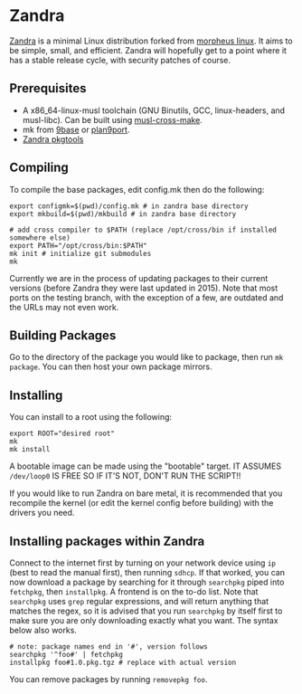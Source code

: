 # Zandra

[Zandra](http://zandra.xyz) is a minimal Linux distribution
forked from [morpheus linux](http://morpheus.2f30.org). It aims to be
simple, small, and efficient. Zandra will hopefully get to a point
where it has a stable release cycle, with security patches of course.

## Prerequisites

* A x86\_64-linux-musl toolchain (GNU Binutils, GCC, linux-headers,
  and musl-libc). Can be built using
  [musl-cross-make](https://github.com/richfelker/musl-cross-make).
* mk from [9base](http://tools.suckless.org/9base/) or
  [plan9port](https://github.com/9fans/plan9port).
* [Zandra pkgtools](http://git.zandra.xyz/pkgtools/log.html)

## Compiling

To compile the base packages, edit config.mk then do the following:

    export configmk=$(pwd)/config.mk # in zandra base directory
    export mkbuild=$(pwd)/mkbuild # in zandra base directory
	
	# add cross compiler to $PATH (replace /opt/cross/bin if installed somewhere else)
    export PATH="/opt/cross/bin:$PATH"
    mk init # initialize git submodules
    mk

Currently we are in the process of updating packages to their current
versions (before Zandra they were last updated in 2015). Note that
most ports on the testing branch, with the exception of a few, are
outdated and the URLs may not even work.

## Building Packages

Go to the directory of the package you would like to package, then run
`mk package`. You can then host your own package mirrors.

## Installing

You can install to a root using the following:

    export ROOT="desired root"
    mk
	mk install

A bootable image can be made using the "bootable" target. IT ASSUMES
`/dev/loop0` IS FREE SO IF IT'S NOT, DON'T RUN THE SCRIPT!!

If you would like to run Zandra on bare metal, it is recommended that
you recompile the kernel (or edit the kernel config before building)
with the drivers you need.

## Installing packages within Zandra

Connect to the internet first by turning on your network device using
`ip` (best to read the manual first), then running `sdhcp`. If that
worked, you can now download a package by searching for it through
`searchpkg` piped into `fetchpkg`, then `installpkg`. A frontend is on
the to-do list. Note that `searchpkg` uses `grep` regular expressions,
and will return anything that matches the regex, so it is advised that
you run `searchpkg` by itself first to make sure you are only
downloading exactly what you want. The syntax below also works.

	# note: package names end in '#', version follows
	searchpkg '^foo#' | fetchpkg
	installpkg foo#1.0.pkg.tgz # replace with actual version

You can remove packages by running `removepkg foo`.
